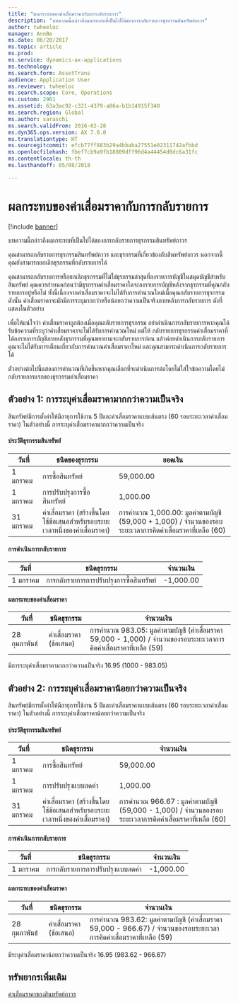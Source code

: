 ```yaml
---
title: "ผลกระทบของค่าเสื่อมราคากับการกลับรายการ"
description: "บทความนี้กล่าวถึงผลกระทบที่เป็นไปได้ของการกลับรายการธุรกรรมสินทรัพย์ถาวร"
author: twheeloc
manager: AnnBe
ms.date: 06/20/2017
ms.topic: article
ms.prod: 
ms.service: dynamics-ax-applications
ms.technology: 
ms.search.form: AssetTrans
audience: Application User
ms.reviewer: twheeloc
ms.search.scope: Core, Operations
ms.custom: 2961
ms.assetid: 63a3ac92-c321-4379-a86a-b1b14915f340
ms.search.region: Global
ms.author: saraschi
ms.search.validFrom: 2016-02-28
ms.dyn365.ops.version: AX 7.0.0
ms.translationtype: HT
ms.sourcegitcommit: efcb77ff883b29a4bbaba27551e02311742afbbd
ms.openlocfilehash: fbef7cb9a9fb18809dff96d4a44454d0dc6a31fc
ms.contentlocale: th-th
ms.lasthandoff: 05/08/2018

---
```


# <a name="depreciation-effects-with-reversals"></a>ผลกระทบของค่าเสื่อมราคากับการกลับรายการ

[!include [banner](../includes/banner.md)]

บทความนี้กล่าวถึงผลกระทบที่เป็นไปได้ของการกลับรายการธุรกรรมสินทรัพย์ถาวร 

คุณสามารถกลับรายการธุรกรรมสินทรัพย์ถาวร และธุรกรรมที่เกี่ยวข้องกับสินทรัพย์ถาวร นอกจากนี้คุณยังสามารถยกเลิกธุรกรรมที่กลับรายการได้ 

คุณสามารถกลับรายการหรือยกเลิกธุรกรรมที่ไม่ใช่ธุรกรรมล่าสุดที่ลงรายการบัญชีในสมุดบัญชีสำหรับสินทรัพย์ คุณควรกำหนดก่อนว่ามีธุรกรรมค่าเสื่อมราคาใดจะลงรายการบัญชีหลังจากธุรกรรมที่คุณกลับรายการอยู่หรือไม่ ทั้งนี้เนื่องจากค่าเสื่อมราคาจะไม่ได้รับการคำนวณใหม่เมื่อคุณกลับรายการธุรกรรม ดังนั้น ค่าเสื่อมราคาจะมักมีการระบุมากกว่าหรือน้อยกว่าความเป็นจริงภายหลังการกลับรายการ ดังที่แสดงในตัวอย่าง 

เพื่อให้แน่ใจว่า ค่าเสื่อมราคาถูกต้องเมื่อคุณกลับรายการธุรกรรม อย่าดำเนินการกลับรายการหากคุณได้รับข้อความที่ระบุว่าค่าเสื่อมราคาจะไม่ได้รับการคำนวณใหม่ แต่ให้ กลับรายการธุรกรรมค่าเสื่อมราคาที่ได้ลงรายการบัญชีภายหลังธุรกรรมที่คุณพยายามจะกลับรายการก่อน แล้วค่อยดำเนินการกลับรายการ คุณจะไม่ได้รับการเตือนเกี่ยวกับการคำนวณค่าเสื่อมราคาใหม่ และคุณสามารถดำเนินการกลับรายการได้ 

ตัวอย่างต่อไปนี้แสดงการคำนวณที่เกิดขึ้นหากคุณเลือกที่จะดำเนินการต่อโดยไม่ใส่ใจข้อความโดยไม่กลับรายการแรกของธุรกรรมค่าเสื่อมราคา

## <a name="example-1-depreciation-is-overstated"></a>ตัวอย่าง 1: การระบุค่าเสื่อมราคามากกว่าความเป็นจริง
สินทรัพย์มีการตั้งค่าให้มีอายุการใช้งาน 5 ปีและค่าเสื่อมราคาแบบเส้นตรง (60 รอบระยะเวลาค่าเสื่อมราคา) ในตัวอย่างนี้ การระบุค่าเสื่อมราคามากกว่าความเป็นจริง
#### <a name="asset-transaction-history"></a>ประวัติธุรกรรมสินทรัพย์

| วันที่       | ชนิดของธุรกรรม                                                          | ยอดเงิน                                    |
|------------|---------------------------------------------------------------------------|-------------------------------------------|
| 1 มกราคม  | การซื้อสินทรัพย์                                                               | 59,000.00                                 |
| 1 มกราคม  | การปรับปรุงการซื้อสินทรัพย์                                                    | 1,000.00                                  |
| 31 มกราคม | ค่าเสื่อมราคา (สร้างขึ้นโดยใช้ข้อเสนอสำหรับรอบระยะเวลาหนึ่งของค่าเสื่อมราคา) | การคำนวณ 1,000.00: มูลค่าตามบัญชี (59,000 + 1,000) / จำนวนของรอบระยะเวลาการคิดค่าเสื่อมราคาที่เหลือ (60) |

#### <a name="reversal-action"></a>การดำเนินการกลับรายการ

| วันที่      | ชนิดธุรกรรม                | จำนวนเงิน    |
|-----------|---------------------------------|-----------|
| 1 มกราคม | การกลับรายการการปรับปรุงการซื้อสินทรัพย์ | -1,000.00 |

#### <a name="depreciation-effect"></a>ผลกระทบของค่าเสื่อมราคา

| วันที่        | ชนิดธุรกรรม        | จำนวนเงิน                                                                                |
|-------------|-------------------------|---------------------------------------------------------------------------------------|
| 28 กุมภาพันธ์ | ค่าเสื่อมราคา (ข้อเสนอ) | การคำนวณ 983.05: มูลค่าตามบัญชี (ค่าเสื่อมราคา 59,000 - 1,000) / จำนวนของรอบระยะเวลาการคิดค่าเสื่อมราคาที่เหลือ (59) |

มีการระบุค่าเสื่อมราคามากกว่าความเป็นจริง 16.95 (1000 - 983.05)

## <a name="example-2-depreciation-is-understated"></a>ตัวอย่าง 2: การระบุค่าเสื่อมราคาน้อยกว่าความเป็นจริง
สินทรัพย์มีการตั้งค่าให้มีอายุการใช้งาน 5 ปีและค่าเสื่อมราคาแบบเส้นตรง (60 รอบระยะเวลาค่าเสื่อมราคา) ในตัวอย่างนี้ การระบุค่าเสื่อมราคาน้อยกว่าความเป็นจริง
#### <a name="asset-transaction-history"></a>ประวัติธุรกรรมสินทรัพย์

| วันที่       | ชนิดธุรกรรม                                                          | จำนวนเงิน                                      |
|------------|---------------------------------------------------------------------------|---------------------------------------------|
| 1 มกราคม  | การซื้อสินทรัพย์                                                               | 59,000.00                                   |
| 1 มกราคม  | การปรับปรุงแบบลดค่า                                                     | 1,000.00                                    |
| 31 มกราคม | ค่าเสื่อมราคา (สร้างขึ้นโดยใช้ข้อเสนอสำหรับรอบระยะเวลาหนึ่งของค่าเสื่อมราคา) | การคำนวณ 966.67 : มูลค่าตามบัญชี (59,000 - 1,000) / จำนวนของรอบระยะเวลาการคิดค่าเสื่อมราคาที่เหลือ (60) |

#### <a name="reversal-action"></a>การดำเนินการกลับรายการ

| วันที่      | ชนิดธุรกรรม               | จำนวนเงิน    |
|-----------|--------------------------------|-----------|
| 1 มกราคม | การกลับรายการการปรับปรุงแบบลดค่า | -1,000.00 |

#### <a name="depreciation-effect"></a>ผลกระทบของค่าเสื่อมราคา

| วันที่        | ชนิดธุรกรรม        | จำนวนเงิน                                                                                       |
|-------------|-------------------------|----------------------------------------------------------------------------------------------|
| 28 กุมภาพันธ์ | ค่าเสื่อมราคา (ข้อเสนอ) | การคำนวณ 983.62: มูลค่าตามบัญชี (ค่าเสื่อมราคา 59,000 - 966.67) / จำนวนของรอบระยะเวลาการคิดค่าเสื่อมราคาที่เหลือ (59) |

มีระบุค่าเสื่อมราคาน้อยกว่าความเป็นจริง 16.95 (983.62 - 966.67)



<a name="additional-resources"></a>ทรัพยากรเพิ่มเติม
--------

[ค่าเสื่อมราคาของสินทรัพย์ถาวร](fixed-asset-depreciation.md)




